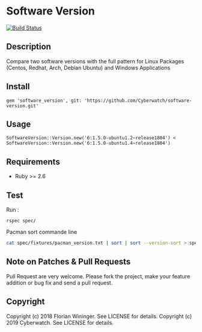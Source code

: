 # Software Version

[![Build Status](https://travis-ci.org/Cyberwatch/sofware-version.svg?branch=master)](https://travis-ci.org/Cyberwatch/sofware-version)

## Description

Compare two software versions with the full pattern for Linux Packages (Centos, Redhat, Arch, Debian Ubuntu) and Windows Applications

## Install

```
gem 'software_version', git: 'https://github.com/Cyberwatch/software-version.git'
```

## Usage

```
SoftwareVersion::Version.new('6:1.5.0-ubuntu1.2~release1804') < SoftwareVersion::Version.new('6:1.5.0-ubuntu1.4~release1804')  
```

## Requirements

- Ruby >= 2.6

## Test

Run :

```
rspec spec/
```

Pacman sort commande line

```sh
cat spec/fixtures/pacman_version.txt | sort | sort --version-sort > spec/fixtures/pacman_version_sort.txt
```

## Note on Patches & Pull Requests

Pull Request are very welcome. Please fork the project, make your feature addition or bug fix
and send a pull request.

## Copyright

Copyright (c) 2018 Florian Wininger. See LICENSE for details.
Copyright (c) 2019 Cyberwatch. See LICENSE for details.
